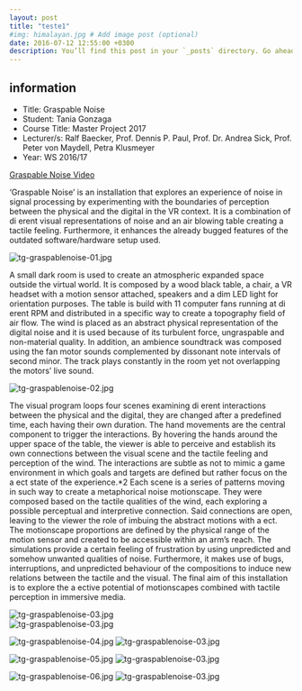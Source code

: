 ```yaml
---
layout: post
title: "teste1"
#img: himalayan.jpg # Add image post (optional)
date: 2016-07-12 12:55:00 +0300
description: You’ll find this post in your `_posts` directory. Go ahead and edit it and re-build the site to see your changes. # Add post description (optional)
---
```


## information    
    
* Title: Graspable Noise   
* Student: Tania Gonzaga
* Course Title: Master Project 2017
* Lecturer/s: Ralf Baecker, Prof. Dennis P. Paul, Prof. Dr. Andrea Sick, Prof. Peter von Maydell, Petra Klusmeyer
* Year: WS 2016/17

[Graspable Noise Video](https://vimeo.com/216311116)    

‘Graspable Noise’ is an installation that explores an experience of noise in signal processing by experimenting with the boundaries of perception between the physical and the digital in the VR context. It is a combination of di erent visual representations of noise and an air blowing table creating a tactile feeling. Furthermore, it enhances the already bugged features of the outdated software/hardware setup used.

![tg-graspablenoise-01.jpg](./website/tg-graspablenoise-01.jpg)       

A small dark room is used to create an atmospheric expanded space outside the virtual world. It is composed by a wood black table, a chair, a VR headset with a motion sensor attached, speakers and a dim LED light for orientation purposes. The table is build with 11 computer fans running at di erent RPM and distributed in a specific way to create a topography field of air flow. The wind is placed as an abstract physical representation of the digital noise and it is used because of its turbulent force, ungraspable and non-material quality. In addition, an ambience soundtrack was composed using the fan motor sounds complemented by dissonant note intervals of second minor. The track plays constantly in the room yet not overlapping the motors’ live sound.

![tg-graspablenoise-02.jpg](./website/tg-graspablenoise-02.jpg)       

The visual program loops four scenes examining di erent interactions between the physical and the digital, they are changed after a predefined time, each having their own duration. The hand movements are the central component to trigger the interactions. By
hovering the hands around the upper space of the table, the viewer is able to perceive and establish its own connections between the visual scene and the tactile feeling and perception of the wind. The interactions are subtle as not to mimic a game environment in which goals and targets are defined but rather focus on the a ect state of the experience.*2
Each scene is a series of patterns moving in such way to create a metaphorical noise motionscape. They were composed based on the tactile qualities of the wind, each exploring a possible perceptual and interpretive connection. Said connections are open, leaving to the viewer the role of imbuing the abstract motions with a ect. The motionscape proportions are defined by the physical range of the motion sensor and created to be accessible within an arm’s reach.
The simulations provide a certain feeling of frustration by using unpredicted and somehow unwanted qualities of noise. Furthermore, it makes use of bugs, interruptions, and unpredicted behaviour of the compositions to induce new relations between the tactile and the visual. The final aim of this installation is to explore the a ective potential of motionscapes combined with tactile perception in immersive media.


![tg-graspablenoise-03.jpg](./website/tg-graspablenoise-03.jpg)      
![tg-graspablenoise-03.jpg](./website/tg-graspablenoise-g1.gif)       

![tg-graspablenoise-04.jpg](./website/tg-graspablenoise-04.jpg) 
![tg-graspablenoise-03.jpg](./website/tg-graspablenoise-g2.gif)       

![tg-graspablenoise-05.jpg](./website/tg-graspablenoise-05.jpg)
![tg-graspablenoise-03.jpg](./website/tg-graspablenoise-g3.gif)       

![tg-graspablenoise-06.jpg](./website/tg-graspablenoise-06.jpg) 
![tg-graspablenoise-03.jpg](./website/tg-graspablenoise-g4.gif)       



   
  
